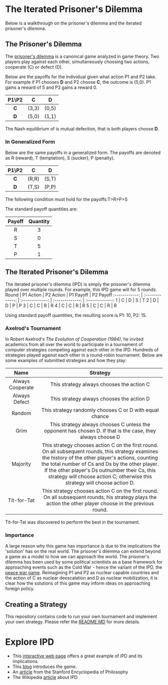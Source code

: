 # The Iterated Prisoner's Dilemma
Below is a walkthrough on the prisoner's dilemma and the iterated prisoner's dilemma.

## The Prisoner's Dilemma
The [prisoner's dilemma](https://en.wikipedia.org/wiki/Prisoner%27s_dilemma) is a canonical game analyzed in game theory. Two players play against each other, simultaneously choosing two actions, cooperate (C) or defect (D).

Below are the payoffs for the individual given what action P1 and P2 take. For example if P1 chooses **D** and P2 choose **C**, the outcome is (5,0). P1 gains a reward of 5 and P2 gains a reward 0.

P1\P2 | C | D
:-------: | :------------: | :-------------:
**C** | (3,3) | (0,5)
**D** | (5,0) | (1,1)

The Nash equilibrium of is mutual defection, that is both players choose **D**.

### In Generalized Form
Below are the same payoffs in a generalized form. The payoffs are denoted as R (reward), T (temptation), S (sucker), P (penalty).

P1\P2 | C | D
:-------: | :------------: | :-------------:
**C** | (R,R) | (S,T)
**D** | (T,S) | (P,P)

The following condition must hold for the payoffs:T>R>P>S

The standard payoff quantities are:

Payoff | Quantity
:-------: | :------------: 
R | 3
S | 0
T | 5
P | 1

## The Iterated Prisoner's Dilemma
The iterated prisoner's dilemma (IPD) is simply the prisoner's dilemma played over multiple rounds. For example, this IPD game will for 5 rounds.
Round | P1 Action | P2 Action | P1 Payoff | P2 Payoff
:------------: | :-------------: | :-------------: | :-------------: | :-------------:
1 | C | D | S | T 
2 | D | D | P | P
3 | C | C | R | R
4 | C | C | R | R
5 | C | C | R | R

Using standard payoff quantities, the resulting score is P1: 10, P2: 15.

### Axelrod's Tournament
In Robert Axelrod's *The Evolution of Cooperation (1984)*, he invited academics from all over the world to participate in a tournament of computer strategies competing against each other in the IPD. Hundreds of strategies played against each other in a round-robin tournament. Below are some examples of submitted strategies and how they play:

Name | Strategy
:-------: | :------------: 
Always Cooperate | This strategy always chooses the action C
Always Defect | This strategy always chooses the action D
Random | This strategy randomly chooses C or D with equal chance
Grim | This strategy always chooses C unless the opponent has chosen D. If that is the case, they always choose D
Majority | This strategy chooses action C on the first round. On all subsequent rounds, this strategy examines the history of the other player's actions, counting the total number of Cs and Ds by the other player. If the other player's Ds outnumber their Cs, this strategy will choose action C; otherwise this strategy will choose action D.
Tit-for-Tat | This strategy chooses action C on the first round. On all subsequent rounds, his strategy plays the action the other player choose in the previous round.

Tit-for-Tat was discovered to perform the best in the tournament.

### Importance
A large reason why this game has importance is due to the implications the 'solution' has on the real world. The prisoner's dilemma can extend beyond a game as a model to how we can approach the world. The prisoner's dilemma has been used by some political scientists as a base framework for approaching events such as the Cold War - hence the variant of the IPD, the [peace war game](https://en.wikipedia.org/wiki/Peace_war_game). Reimagining P1 and P2 as nuclear capable countries and the action of C as nuclear deescalation and D as nuclear mobilization, it is clear how the solutions of this game may inform ideas on approaching foreign policy.

## Creating a Strategy
This repository contains code to run your own tournament and implement your own strategy. Please refer the [README.MD](https://github.com/saheethao/CODERS-IPD/blob/main/README.MD) for more details.

# Explore IPD
- This [interactive web page](https://ncase.me/trust/) offers a great example of IPD and its implications.
- This [blog](https://webupon.com/blog/iterated-prisoners-dilemma-game/) introduces the game.
- An [article](https://plato.stanford.edu/entries/prisoner-dilemma/) from the Stanford Encyclopedia of Philosophy
- The Wikipedia [article](https://en.wikipedia.org/wiki/Prisoner%27s_dilemma) about IPD